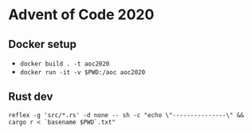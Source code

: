 Advent of Code 2020
=====

Docker setup
---
* `docker build . -t aoc2020`
* `docker run -it -v $PWD:/aoc aoc2020`

Rust dev
---
```
reflex -g 'src/*.rs' -d none -- sh -c "echo \"---------------\" && cargo r < `basename $PWD`.txt"
```
